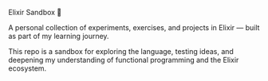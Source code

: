 Elixir Sandbox 🧪


A personal collection of experiments, exercises, and projects in Elixir — built as part of my learning journey.


This repo is a sandbox for exploring the language, testing ideas, and deepening my understanding of functional programming and the Elixir ecosystem.
